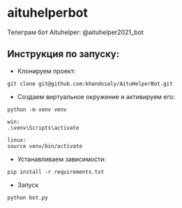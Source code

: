 # aituhelperbot
Телеграм бот Aituhelper: @aituhelper2021_bot

## Инструкция по запуску:

- Клонируем проект:

```
git clone git@github.com:khandosaly/AituHelperBot.git
```

- Создаем виртуальное окружение и активируем его:

```
python -m venv venv

win:
.\venv\Scripts\activate

linux:
source venv/bin/activate
```

- Устанавливаем зависимости:

```
pip install -r requirements.txt
```
- Запуск
```
python bot.py
```
